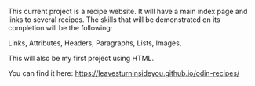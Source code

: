 This current project is a recipe website. It will have a main index page and links to several recipes. The skills that will be demonstrated on its completion will be the following: 

Links, 
Attributes,
Headers,
Paragraphs,
Lists, 
Images,

This will also be my first project using HTML.

You can find it here: https://leavesturninsideyou.github.io/odin-recipes/

